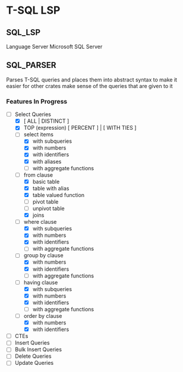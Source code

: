 # T-SQL LSP

## SQL_LSP

Language Server Microsoft SQL Server

## SQL_PARSER

Parses T-SQL queries and places them into abstract syntax to make it easier for other crates
make sense of the queries that are given to it


### Features In Progress

- [ ] Select Queries
    - [x] \[ ALL | DISTINCT ]
    - [x] TOP (expression) \[ PERCENT ] | \[ WITH TIES ]  
    - [ ] select items
        - [x] with subqueries
        - [x] with numbers
        - [x] with identifiers
        - [x] with aliases
        - [ ] with aggregate functions
    - [ ] from clause
        - [x] basic table
        - [x] table with alias
        - [x] table valued function
        - [ ] pivot table
        - [ ] unpivot table
        - [x] joins
    - [ ] where clause 
        - [x] with subqueries
        - [x] with numbers
        - [x] with identifiers
        - [ ] with aggregate functions
    - [ ] group by clause
        - [x] with numbers
        - [x] with identifiers
        - [ ] with aggregate functions
    - [ ] having clause
        - [x] with subqueries
        - [x] with numbers
        - [x] with identifiers
        - [ ] with aggregate functions
    - [ ] order by clause
        - [x] with numbers
        - [x] with identifiers

- [ ] CTEs
- [ ] Insert Queries
- [ ] Bulk Insert Queries
- [ ] Delete Queries
- [ ] Update Queries
